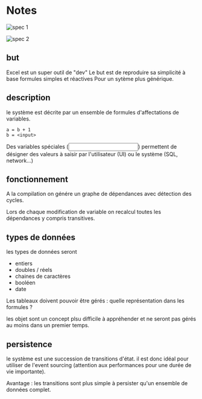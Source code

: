 # Notes


![spec 1](/https://github.com/b3b00/formulae/raw/master/specifications/IMG_20200614_152532.jpg)

![spec 2](/https://github.com/b3b00/formulae/raw/master/specifications/IMG_20200614_152620.jpg)



## but
Excel est un super outil de "dev"
Le but est de reproduire sa simplicité à base formules simples et réactives
Pour un sytème plus générique.

## description

le système est décrite par un ensemble de formules d'affectations de variables.

```
a = b + 1
b = <input>
```

Des variables spéciales (<input>) permettent de désigner des valeurs à saisir par l'utilisateur (UI) ou le système (SQL, network...)

## fonctionnement

A la compilation on génére un graphe de dépendances avec détection des cycles.

Lors de chaque modification de variable on recalcul toutes les dépendances y compris transitives.

## types de données

les types de données seront 
- entiers
- doubles / réels
- chaines de caractères
- booléen
- date

Les tableaux doivent pouvoir être gérés : quelle représentation dans les formules ?

les objet sont un concept plsu difficile à appréhender et ne seront pas gérés au moins dans un premier temps. 


## persistence

le système est une succession de transitions d'état. il est donc idéal pour utiliser de l'event sourcing (attention aux performances pour une durée de vie importante). 

Avantage : les transitions sont plus simple à persister qu'un ensemble de données complet.

